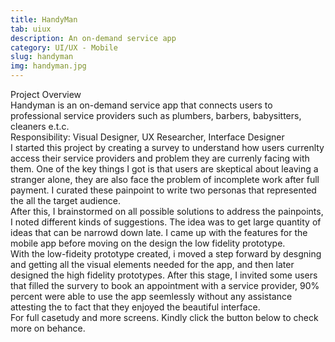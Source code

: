 ```yaml
---
title: HandyMan
tab: uiux
description: An on-demand service app
category: UI/UX - Mobile
slug: handyman
img: handyman.jpg
---
```





<div class="lg:p-4 pt-4 mb-4 text-pryColor font-bold text-2xl lg:text-4xl">
  Project Overview
</div>

<div class="lg:p-4 mb-4 leading-9">
Handyman is an on-demand service app that connects users to professional service providers such as plumbers, barbers, babysitters, cleaners e.t.c. 
<div class="pt-4 ">
 <span class = "text-pryColor font-bold"> Responsibility:</span> Visual Designer, UX Researcher, Interface Designer
</div>
</div>

<div class=" pt-4 lg:p-4 mb-4 leading-9">
I started this project by creating a survey to understand how users currenlty access their service providers and problem they are currenly facing with them. One of the key things I got is that users are skeptical about leaving a stranger alone, they are also face the problem of incomplete work after full payment. I curated these painpoint to write two personas that represented the all the target audience.  
</div>

  <div class="mt-14">
    <div class ="lg:w-4/5 m-auto" ><dynamic-image filename="persona-2.jpg"></dynamic-image> </div>
    <div Class = "mt-14 lg:w-4/5 m-auto"><dynamic-image filename="persona-1.jpg"></dynamic-image> </div>
  </div>



<!--more-->

 
  <div class="mt-14 pt-4 lg:p-4 mb-4 leading-9">
    After this, I brainstormed on all possible solutions to address the painpoints, I noted different kinds of suggestions. The idea was to get large quantity of ideas that can be narrowd down late. I came up with the features for the mobile app before moving on the design the low fidelity prototype.  
  </div>

   <div class="lg:w-4/5 m-auto mt-14">
    <div><dynamic-image filename="wireframe.jpg"></dynamic-image> </div>
  </div>

<div class=" mt-14 pt-4 lg:p-4 mb-4 leading-9">
With the low-fideity prototype created, i moved a step forward by desgning and getting all the visual elements needed for the app, and then later designed the high fidelity prototypes. After this stage, I invited some users that filled the survery to book an appointment with a service provider, 90% percent were able to use the app seemlessly without any assistance attesting the to fact that they enjoyed the beautiful interface.
</div>

<div class="pt-4 lg:p-4 mb-4 leading-9">
For full casetudy and more screens. Kindly click the button below to check more on behance.
</div>
<btn3 class ="mt-4" text="See More" href="https://www.behance.net/gallery/122141817/Handyman-On-demand-service-app"> </btn3 >



 


   